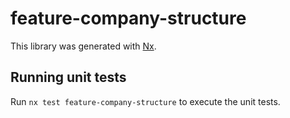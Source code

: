 # feature-company-structure

This library was generated with [Nx](https://nx.dev).

## Running unit tests

Run `nx test feature-company-structure` to execute the unit tests.
